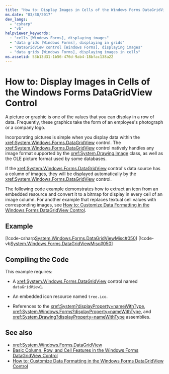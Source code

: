 ```yaml
---
title: "How to: Display Images in Cells of the Windows Forms DataGridView Control"
ms.date: "03/30/2017"
dev_langs: 
  - "csharp"
  - "vb"
helpviewer_keywords: 
  - "cells [Windows Forms], displaying images"
  - "data grids [Windows Forms], displaying in grids"
  - "DataGridView control [Windows Forms], displaying images"
  - "data grids [Windows Forms], displaying images in cells"
ms.assetid: 53b13d31-1b56-476d-9ab4-18bfac138a22
---
```

# How to: Display Images in Cells of the Windows Forms DataGridView Control
A picture or graphic is one of the values that you can display in a row of data. Frequently, these graphics take the form of an employee's photograph or a company logo.  
  
 Incorporating pictures is simple when you display data within the <xref:System.Windows.Forms.DataGridView> control. The <xref:System.Windows.Forms.DataGridView> control natively handles any image format supported by the <xref:System.Drawing.Image> class, as well as the OLE picture format used by some databases.  
  
 If the <xref:System.Windows.Forms.DataGridView> control's data source has a column of images, they will be displayed automatically by the <xref:System.Windows.Forms.DataGridView> control.  
  
 The following code example demonstrates how to extract an icon from an embedded resource and convert it to a bitmap for display in every cell of an image column. For another example that replaces textual cell values with corresponding images, see [How to: Customize Data Formatting in the Windows Forms DataGridView Control](../../../../docs/framework/winforms/controls/how-to-customize-data-formatting-in-the-windows-forms-datagridview-control.md).  
  
## Example  
 [!code-csharp[System.Windows.Forms.DataGridViewMisc#050](../../../../samples/snippets/csharp/VS_Snippets_Winforms/System.Windows.Forms.DataGridViewMisc/CS/datagridviewmisc.cs#050)]
 [!code-vb[System.Windows.Forms.DataGridViewMisc#050](../../../../samples/snippets/visualbasic/VS_Snippets_Winforms/System.Windows.Forms.DataGridViewMisc/VB/datagridviewmisc.vb#050)]  
  
## Compiling the Code  
 This example requires:  
  
-   A <xref:System.Windows.Forms.DataGridView> control named `dataGridView1`.  
  
-   An embedded icon resource named `tree.ico`.  
  
-   References to the <xref:System?displayProperty=nameWithType>, <xref:System.Windows.Forms?displayProperty=nameWithType>, and <xref:System.Drawing?displayProperty=nameWithType> assemblies.  
  
## See also
- <xref:System.Windows.Forms.DataGridView>
- [Basic Column, Row, and Cell Features in the Windows Forms DataGridView Control](../../../../docs/framework/winforms/controls/basic-column-row-and-cell-features-wf-datagridview-control.md)
- [How to: Customize Data Formatting in the Windows Forms DataGridView Control](../../../../docs/framework/winforms/controls/how-to-customize-data-formatting-in-the-windows-forms-datagridview-control.md)
